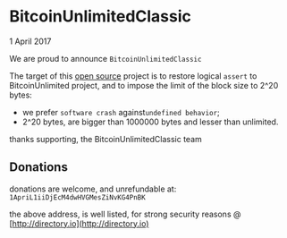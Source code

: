 # BitcoinUnlimitedClassic
1 April 2017

We are proud to announce `BitcoinUnlimitedClassic`

The target of this [open source](https://en.wikipedia.org/wiki/Open-source_software) project is to restore logical `assert` to BitcoinUnlimited project, and to impose the limit of the block size to 2^20 bytes:
* we prefer `software crash` against`undefined behavior`;
* 2^20 bytes, are bigger than 1000000 bytes and lesser than unlimited.

thanks supporting, the BitcoinUnlimitedClassic team

## Donations
donations are welcome, and unrefundable at:
`1ApriL1iiDjEcM4dwHVGMesZiNvKG4PnBK`

the above address, is well listed, for strong security reasons @ [http://directory.io](http://directory.io)
